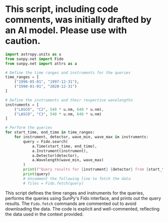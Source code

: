 # This script, including code comments, was initially drafted by an AI model. Please use with caution.

```python
import astropy.units as u
from sunpy.net import Fido
from sunpy.net import attrs as a

# Define the time ranges and instruments for the queries
time_ranges = [
    ("1996-05-01", "1997-12-31"),
    ("1998-01-01", "2020-12-31")
]

# Define the instruments and their respective wavelengths
instruments = [
    ("LASCO", "C2", 540 * u.nm, 640 * u.nm),
    ("LASCO", "C3", 540 * u.nm, 640 * u.nm)
]

# Perform the queries
for start_time, end_time in time_ranges:
    for instrument, detector, wave_min, wave_max in instruments:
        query = Fido.search(
            a.Time(start_time, end_time),
            a.Instrument(instrument),
            a.Detector(detector),
            a.Wavelength(wave_min, wave_max)
        )
        print(f"Query results for {instrument} {detector} from {start_time} to {end_time}:")
        print(query)
        # Uncomment the following line to fetch the data
        # files = Fido.fetch(query)
```

This script defines the time ranges and instruments for the queries, performs the queries using SunPy's Fido interface, and prints out the query results. The `Fido.fetch` commands are commented out to avoid downloading the data. The code is explicit and well-commented, reflecting the data used in the context provided.
